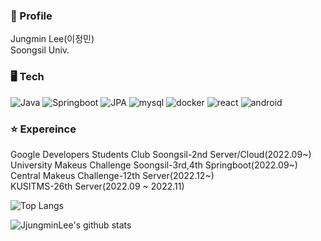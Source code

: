 
### 📌 Profile

Jungmin Lee(이정민)  
Soongsil Univ. 

### 🖥️ Tech
![Java](https://img.shields.io/badge/Java-3776AB?style=flat-square&logo=mysql&logoColor=white)
![Springboot](https://img.shields.io/badge/springboot-6DB33F?style=flat-square&logo=springboot&logoColor=white)
![JPA](https://img.shields.io/badge/JPA-%23ED8B00?style=flat-square&logo=jpa&logoColor=white)
![mysql](https://img.shields.io/badge/Mysql-4479A1?style=flat-square&logo=mysql&logoColor=white)
![docker](https://img.shields.io/badge/Docker-2496ED?style=flat-square&logo=Docker&logoColor=white)
![react](https://img.shields.io/badge/React-61DAFB?style=flat-square&logo=React&logoColor=white)
![android](https://img.shields.io/badge/Android-3DDC84?style=flat-square&logo=Android&logoColor=white)


### ⭐ Expereince

Google Developers Students Club Soongsil-2nd Server/Cloud(2022.09~)  
University Makeus Challenge Soongsil-3rd,4th Springboot(2022.09~)  
Central Makeus Challenge-12th Server(2022.12~)  
KUSITMS-26th Server(2022.09 ~ 2022.11)


![Top Langs](https://github-readme-stats.vercel.app/api/top-langs/?username=JjungminLee&layout=Demo&theme=dark)

![JjungminLee's github stats](https://github-readme-stats.vercel.app/api?username=JjungminLee&show_icons=true)



